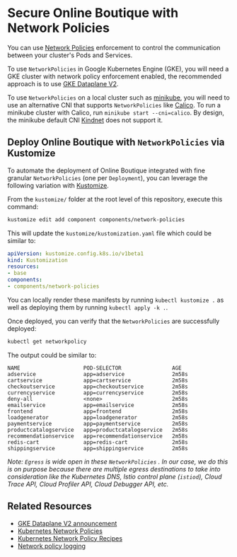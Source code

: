# Secure Online Boutique with Network Policies

You can use [Network Policies](https://kubernetes.io/docs/concepts/services-networking/network-policies/) enforcement to control the communication between your cluster's Pods and Services.

To use `NetworkPolicies` in Google Kubernetes Engine (GKE), you will need a GKE cluster with network policy enforcement enabled, the recommended approach is to use [GKE Dataplane V2](https://cloud.google.com/kubernetes-engine/docs/how-to/dataplane-v2).

To use `NetworkPolicies` on a local cluster such as [minikube](https://minikube.sigs.k8s.io/docs/start/), you will need to use an alternative CNI that supports `NetworkPolicies` like [Calico](https://projectcalico.docs.tigera.io/getting-started/kubernetes/minikube). To run a minikube cluster with Calico, run `minikube start --cni=calico`. By design, the minikube default CNI [Kindnet](https://github.com/aojea/kindnet) does not support it.  

## Deploy Online Boutique with `NetworkPolicies` via Kustomize

To automate the deployment of Online Boutique integrated with fine granular `NetworkPolicies` (one per `Deployment`), you can leverage the following variation with [Kustomize](../..).

From the `kustomize/` folder at the root level of this repository, execute this command:
```bash
kustomize edit add component components/network-policies
```

This will update the `kustomize/kustomization.yaml` file which could be similar to:
```yaml
apiVersion: kustomize.config.k8s.io/v1beta1
kind: Kustomization
resources:
- base
components:
- components/network-policies
```

You can locally render these manifests by running `kubectl kustomize .` as well as deploying them by running `kubectl apply -k .`.

Once deployed, you can verify that the `NetworkPolicies` are successfully deployed:
```bash
kubectl get networkpolicy
```

The output could be similar to:
```output
NAME                    POD-SELECTOR                AGE
adservice               app=adservice               2m58s
cartservice             app=cartservice             2m58s
checkoutservice         app=checkoutservice         2m58s
currencyservice         app=currencyservice         2m58s
deny-all                <none>                      2m58s
emailservice            app=emailservice            2m58s
frontend                app=frontend                2m58s
loadgenerator           app=loadgenerator           2m58s
paymentservice          app=paymentservice          2m58s
productcatalogservice   app=productcatalogservice   2m58s
recommendationservice   app=recommendationservice   2m58s
redis-cart              app=redis-cart              2m58s
shippingservice         app=shippingservice         2m58s
```

_Note: `Egress` is wide open in these `NetworkPolicies` . In our case, we do this is on purpose because there are multiple egress destinations to take into consideration like the Kubernetes DNS, Istio control plane (`istiod`), Cloud Trace API, Cloud Profiler API, Cloud Debugger API, etc._

## Related Resources

- [GKE Dataplane V2 announcement](https://cloud.google.com/blog/products/containers-kubernetes/bringing-ebpf-and-cilium-to-google-kubernetes-engine)
- [Kubernetes Network Policies](https://kubernetes.io/docs/concepts/services-networking/network-policies/)
- [Kubernetes Network Policy Recipes](https://github.com/ahmetb/kubernetes-network-policy-recipes)
- [Network policy logging](https://cloud.google.com/kubernetes-engine/docs/how-to/network-policy-logging)
